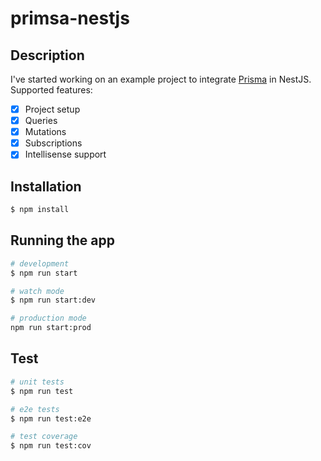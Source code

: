 # primsa-nestjs

## Description

I've started working on an example project to integrate [Prisma](https://www.prisma.io/) in NestJS.
Supported features:

- [x] Project setup
- [x] Queries
- [x] Mutations
- [x] Subscriptions
- [x] Intellisense support

## Installation

```bash
$ npm install
```

## Running the app

```bash
# development
$ npm run start

# watch mode
$ npm run start:dev

# production mode
npm run start:prod
```

## Test

```bash
# unit tests
$ npm run test

# e2e tests
$ npm run test:e2e

# test coverage
$ npm run test:cov
```

